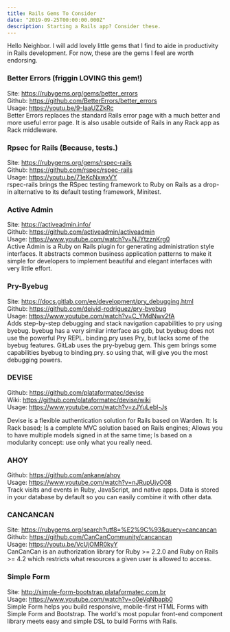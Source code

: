 ```yaml
---
title: Rails Gems To Consider
date: "2019-09-25T00:00:00.000Z"
description: Starting a Rails app? Consider these.
---
```


Hello Neighbor. I will add lovely little gems that I find to aide in productivity in Rails development. For now, these are the gems I feel are worth endorsing. 

### Better Errors (friggin LOVING this gem!)
Site: https://rubygems.org/gems/better_errors <br>
Github: https://github.com/BetterErrors/better_errors <br>
Usage: https://youtu.be/9-IaaUZZkRc <br>
Better Errors replaces the standard Rails error page with a much better and more useful error page. It is also usable outside of Rails in any Rack app as Rack middleware.

### Rpsec for Rails (Because, tests.)
Site: https://rubygems.org/gems/rspec-rails <br>
Github: https://github.com/rspec/rspec-rails <br>
Usage: https://youtu.be/71eKcNxwxVY <br>
rspec-rails brings the RSpec testing framework to Ruby on Rails as a drop-in alternative to its default testing framework, Minitest.

### Active Admin
Site: https://activeadmin.info/ <br>
Github: https://github.com/activeadmin/activeadmin <br>
Usage: https://www.youtube.com/watch?v=NJYtzznKrg0 <br>
Active Admin is a Ruby on Rails plugin for generating administration style interfaces. It abstracts common business application patterns to make it simple for developers to implement beautiful and elegant interfaces with very little effort.

### Pry-Byebug
Site: https://docs.gitlab.com/ee/development/pry_debugging.html <br>
Github: https://github.com/deivid-rodriguez/pry-byebug <br>
Usage: https://www.youtube.com/watch?v=C_YMdNwv2fA <br>
Adds step-by-step debugging and stack navigation capabilities to pry using byebug.
byebug has a very similar interface as gdb, but byebug does not use the powerful Pry REPL.
binding.pry uses Pry, but lacks some of the byebug features. GitLab uses the pry-byebug gem. This gem brings some capabilities byebug to binding.pry. so using that, will give you the most debugging powers.

### DEVISE
Github: https://github.com/plataformatec/devise <br>
Wiki: https://github.com/plataformatec/devise/wiki <br>
Usage: https://www.youtube.com/watch?v=zJYuLebl-Js <br>

Devise is a flexible authentication solution for Rails based on Warden. It:
Is Rack based; Is a complete MVC solution based on Rails engines; Allows you to have multiple models signed in at the same time; Is based on a modularity concept: use only what you really need.

### AHOY
Github: https://github.com/ankane/ahoy <br>
Usage: https://www.youtube.com/watch?v=nJRupUjyO08 <br>
Track visits and events in Ruby, JavaScript, and native apps. Data is stored in your database by default so you can easily combine it with other data.

### CANCANCAN
Site: https://rubygems.org/search?utf8=%E2%9C%93&query=cancancan <br>
Github: https://github.com/CanCanCommunity/cancancan <br>
Usage: https://youtu.be/VcUjOMR0kyY <br>
CanCanCan is an authorization library for Ruby >= 2.2.0 and Ruby on Rails >= 4.2 which restricts what resources a given user is allowed to access.

### Simple Form
Site: http://simple-form-bootstrap.plataformatec.com.br <br>
Usage: https://www.youtube.com/watch?v=o0eVqNbapb0 <br>
Simple Form helps you build responsive, mobile-first HTML Forms with Simple Form and Bootstrap. The world's most popular front-end component library meets easy and simple DSL to build Forms with Rails.